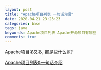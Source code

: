```yaml
---
layout: post
title: "Apache项目列表 一句话介绍"
date: 2020-04-21 23:23:23
categories: base
tags: java
keywords: Apache项目列表 Apache开源项目有哪些
comments: true
---
```


Apache项目多又多, 都是些什么呢?

<a href="/resources/apache/result/index.html">Apache项目列表&一句话介绍</a>
